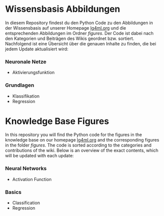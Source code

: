 # Wissensbasis Abbildungen
In diesem Repository findest du den Python Code zu den Abbildungen in der Wissensbasis auf unserer Homepage 
[lg4ml.org](https://lg4ml.org) und die entsprechenden Abbildungen im Ordner _figures_. Der Code ist dabei nach den 
Kategorien und Beiträgen des Wikis geordnet bzw. sortiert. Nachfolgend ist eine Übersicht über die genauen
Inhalte zu finden, die bei jedem Update aktualisiert wird:

### Neuronale Netze
- Aktivierungsfunktion

### Grundlagen
- Klassifikation
- Regression

# Knowledge Base Figures 
In this repository you will find the Python code for the figures in the knowledge base on our homepage 
[lg4ml.org](https://lg4ml.org) and the corresponding figures in the folder _figures_. The code is sorted according to 
the categories and contributions of the wiki. Below is an overview of the exact contents, which will be updated with 
each update:

### Neural Networks
- Activation Function

### Basics
- Classification
- Regression